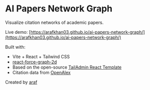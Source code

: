 # AI Papers Network Graph

Visualize citation networks of academic papers.

Live demo: [https://arafkhan03.github.io/ai-papers-network-graph/](https://arafkhan03.github.io/ai-papers-network-graph/)

Built with:
- Vite + React + Tailwind CSS
- [react-force-graph-2d](https://github.com/vasturiano/react-force-graph)
- Based on the open-source [TailAdmin React Template](https://github.com/justboil/admin-tailwind-react)
- Citation data from [OpenAlex](https://openalex.org/)

Created by [araf](https://www.linkedin.com/in/arafkhan03/)
